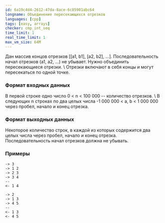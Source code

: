 ```yaml
---
id: 6a19c4d4-2612-47da-8ace-6c85901abc64
longname: Объединение пересекающихся отрезков
languages: [cpp]
tags: [easy, arrays]
checker: cmp_int_seq
time_limit: 1
real_time_limit: 1
max_vm_size: 64M
---
```


Дан массив концов отрезков [[a1, b1], [a2, b2], ...]. Последовательность начал отрезков (a1, a2, ...) не убывает. Нужно объединить пересекающиеся отрезки. \ 
Отрезки включают в себя концы и могут пересекаться по одной точке.

### Формат входных данных

В первой строке одно число 0 < n < 100 000 -- количество отрезков. \ 
В следующих n строках по два целых числа -1 000 000 < a, b < 1 000 000 через пробел, начало и конец отрезка.

### Формат выходных данных

Некоторое количество строк, в каждой из которых содержится два целых числа через пробел, начало и конец отрезка. Последовательность начал отрезков должна не убывать.

### Примеры

```
-> 3
-> 1 2
-> 2 3
-> 3 4
--
<- 1 4
```

```
-> 2
-> 1 3
-> 4 5
--
<- 1 3
<- 4 5
```
